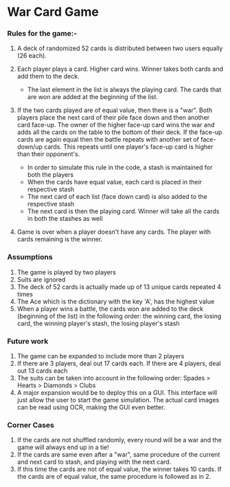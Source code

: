# War Card Game

### Rules for the game:-

1. A deck of randomized 52 cards is distributed between two users equally (26 each).

2. Each player plays a card. Higher card wins. Winner takes both cards and add them to the deck.
   - The last element in the list is always the playing card. The cards that are won are added at the beginning of the list.

3. If the two cards played are of equal value, then there is a "war".
   Both players place the next card of their pile face down and then another card face-up. 
   The owner of the higher face-up card wins the war and adds all the cards on the table to the bottom of their deck.
   If the face-up cards are again equal then the battle repeats with another set of face-down/up cards. 
   This repeats until one player's face-up card is higher than their opponent's.
   - In order to simulate this rule in the code, a stash is maintained for both the players
   - When the cards have equal value, each card is placed in their respective stash
   - The next card of each list (face down card) is also added to the respective stash
   - The next card is then the playing card. Winner will take all the cards in both the stashes as well

4. Game is over when a player doesn't have any cards. The player with cards remaining is the winner.

### Assumptions

 1) The game is played by two players
 2) Suits are ignored
 3) The deck of 52 cards is actually made up of 13 unique cards repeated 4 times
 4) The Ace which is the dictionary with the key 'A', has the highest value
 5) When a player wins a battle, the cards won are added to the deck (beginning of the list)
    in the following order: the winning card, the losing card, the winning player's stash, the losing player's stash

### Future work
 1) The game can be expanded to include more than 2 players
 2) If there are 3 players, deal out 17 cards each. If there are 4 players, deal out 13 cards each
 3) The suits can be taken into account in the following order: Spades > Hearts > Diamonds > Clubs
 4) A major expansion would be to deploy this on a GUI. This interface will just allow the user to
    start the game simulation. The actual card images can be read using OCR, making the GUI even better.


 ### Corner Cases
 1) If the cards are not shuffled randomly, every round will be a war and the game will always end up in a tie!
 2) If the cards are same even after a "war", same procedure of the current and next card to stash, and playing
    with the next card. 
 3) If this time the cards are not of equal value, the winner takes 10 cards. If the cards are of equal value,
    the same procedure is followed as in 2.